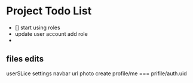 # Project Todo List

- [] start using roles
- update user account add role
- 

## files edits
userSLice
settings
navbar url photo
create profile/me === prifile/auth.uid
